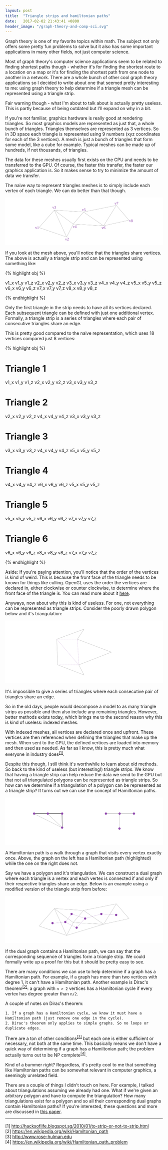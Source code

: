 ```yaml
---
layout: post
title:  "Triangle strips and hamiltonian paths"
date:   2017-02-02 21:43:41 +0800
header_image: "/graph-theory-and-comp-sci.svg"
---
```

Graph theory is one of my favorite topics within math. The subject not only offers some pretty fun problems to solve but it also has some important applications in many other fields, not just computer science.

Most of graph theory's computer science applications seem to be related to finding shortest paths though - whether it's for finding the shortest route to a location on a map or it's for finding the shortest path from one node to another in a network. There are a whole bunch of other cool graph theory applications so I decided to write about one that seemed pretty interesting to me: using graph theory to help determine if a triangle mesh can be represented using a triangle strip.

<!-- read more -->

Fair warning though - what I'm about to talk about is actually pretty useless. This is partly because of being outdated but I'll expand on why in a bit.

If you're not familiar, graphics hardware is really good at rendering triangles. So most graphics models are represented as just that, a whole bunch of triangles. Triangles themselves are represented as 3 vertices. So in 3D space each triangle is represented using 9 numbers (xyz coordinates for each of the 3 vertices). A mesh is just a bunch of triangles that form some model, like a cube for example. Typical meshes can be made up of hundreds, if not thousands, of triangles.

The data for these meshes usually first exists on the CPU and needs to be transferred to the GPU. Of course, the faster this transfer, the faster our graphics application is. So it makes sense to try to minimize the amount of data we transfer.

The naive way to represent triangles meshes is to simply include each vertex of each triangle. We can do better than that though.

![Example of a triangle strip](/assets/img/graph_theory_and_comp_sci/triangle_strip.svg)

If you look at the mesh above, you'll notice that the triangles share vertices. The above is actually a triangle strip and can be represented using something like:

{% highlight obj %}

v1_x v1_y v1_z
v2_x v2_y v2_z
v3_x v3_y v3_z
v4_x v4_y v4_z
v5_x v5_y v5_z
v6_x v6_y v6_z
v7_x v7_y v7_z
v8_x v8_y v8_z

{% endhighlight %}

Only the first triangle in the strip needs to have all its vertices declared. Each subsequent triangle can be defined with just one additional vertex. Formally, a triangle strip is a series of triangles where each pair of consecutive triangles share an edge.

This is pretty good compared to the naive representation, which uses 18 vertices compared just 8 vertices:

{% highlight obj %}

# Triangle 1
v1_x v1_y v1_z
v2_x v2_y v2_z
v3_x v3_y v3_z

# Triangle 2
v2_x v2_y v2_z
v4_x v4_y v4_z
v3_x v3_y v3_z

# Triangle 3
v3_x v3_y v3_z
v4_x v4_y v4_z
v5_x v5_y v5_z

# Triangle 4
v4_x v4_y v4_z
v6_x v6_y v6_z
v5_x v5_y v5_z

# Triangle 5
v5_x v5_y v5_z
v6_x v6_y v6_z
v7_x v7_y v7_z

# Triangle 6
v6_x v6_y v6_z
v8_x v8_y v8_z
v7_x v7_y v7_z

{% endhighlight %}

Aside: If you're paying attention, you'll notice that the order of the vertices is kind of weird. This is because the front face of the triangle needs to be known for things like culling. OpenGL uses the order the vertices are declared in, either clockwise or counter clockwise, to determine where the front face of the triangle is. You can read more about it <a traget="_blank" href="https://www.khronos.org/opengl/wiki/Face_Culling">here</a>.

Anyways, now about why this is kind of useless. For one, not everything can be represented as triangle strips. Consider the poorly drawn polygon below and it's triangulation:

![Non triangle strip polygon](/assets/img/graph_theory_and_comp_sci/polygon.svg)

It's impossible to give a series of triangles where each consecutive pair of triangles share an edge.

So in the old days, people would decompose a model to as many triangle strips as possible and then also include any remaining triangles. However, better methods exists today, which brings me to the second reason why this is kind of useless: indexed meshes.

With indexed meshes, all vertices are declared once and upfront. These vertices are then referenced when defining the triangles that make up the mesh. When sent to the GPU, the defined vertices are loaded into memory and then used as needed. As far as I know, this is pretty much what everyone in industry does<sup>[[1]](#citation-1)</sup>.

Despite this though, I still think it's worthwhile to learn about old methods. So back to the kind of useless (but interesting!) triangle strips. We know that having a triangle strip can help reduce the data we send to the GPU but that not all triangulated polygons can be represented as triangle strips. So how can we determine if a triangulation of a polygon can be represented as a triangle strip? It turns out we can use the concept of Hamiltonian paths.

![Examples of graph with and without Hamiltonian paths](/assets/img/graph_theory_and_comp_sci/graphs.svg)

A Hamiltonian path is a walk through a graph that visits every vertex exactly once. Above, the graph on the left has a Hamiltonian path (highlighted) while the one on the right does not.

Say we have a polygon and it's triangulation. We can construct a dual graph where each triangle is a vertex and each vertex is connected if and only if their respective triangles share an edge. Below is an example using a modified version of the triangle strip from before:

![Example of a triangle strip](/assets/img/graph_theory_and_comp_sci/dual.svg)

If the dual graph contains a Hamiltonian path, we can say that the corresponding sequence of triangles form a triangle strip. We could formally write up a proof for this but it should be pretty easy to see.

There are many conditions we can use to help determine if a graph has a Hamiltonian path. For example, if a graph has more than two vertices with degree 1, it can't have a Hamiltonian path. Another example is Dirac's theorem<sup>[[2]](#citation-2)</sup>: a graph with `n > 2` vertices has a Hamiltonian cycle if every vertex has degree greater than `n/2`.

A couple of notes on Dirac's theorem:

    1. If a graph has a Hamiltonian cycle, we know it must have a Hamiltonian path (just remove one edge in the cycle).
    2. Dirac's theorem only applies to simple graphs. So no loops or duplicate edges.

There are a ton of other conditions<sup>[[3]](#citation-3)</sup> but each one is either sufficient or necessary, not both at the same time. This basically means we don't have a quick way of determining if a graph has a Hamiltonian path; the problem actually turns out to be NP complete<sup>[[4]](#citation-4)</sup>.

Kind of a bummer right? Regardless, it's pretty cool to me that something like Hamiltonian paths can be somewhat relevant in computer graphics, a seemingly unrelated field.

There are a couple of things I didn't touch on here. For example, I talked about triangulations assuming we already had one. What if we're given an arbitrary polygon and have to compute the triangulation? How many triangulations exist for a polygon and so all their corresponding dual graphs contain Hamiltonian paths? If you're interested, these questions and more are discussed in <a traget="_blank" href="https://www.palfrader.org/research/misc/2011-tristrips.pdf">this paper</a>.

----

[1] <a name="citation-1" traget="_blank" href="http://hacksoflife.blogspot.sg/2010/01/to-strip-or-not-to-strip.html">http://hacksoflife.blogspot.sg/2010/01/to-strip-or-not-to-strip.html</a><br />
[2] <a name="citation-2" traget="_blank" href="https://en.wikipedia.org/wiki/Hamiltonian_path#Bondy.E2.80.93Chv.C3.A1tal_theorem">https://en.wikipedia.org/wiki/Hamiltonian_path</a><br />
[3] <a name="citation-3" traget="_blank" href="http://www.rose-hulman.edu/mathjournal/archives/2000/vol1-n1/paper4/v1n1-4pd.PDF">http://www.rose-hulman.edu</a><br />
[4] <a name="citation-4" traget="_blank" href="https://en.wikipedia.org/wiki/Hamiltonian_path_problem">https://en.wikipedia.org/wiki/Hamiltonian_path_problem</a><br />
